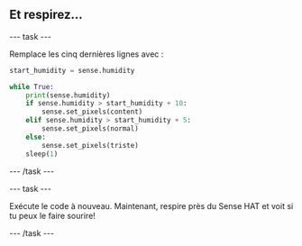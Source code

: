 ## Et respirez...

\--- task \---

Remplace les cinq dernières lignes avec :

```python
start_humidity = sense.humidity

while True:
    print(sense.humidity)
    if sense.humidity > start_humidity + 10:
        sense.set_pixels(content)
    elif sense.humidity > start_humidity + 5:
        sense.set_pixels(normal)
    else:
        sense.set_pixels(triste)
    sleep(1)
```

\--- /task \---

\--- task \---

Exécute le code à nouveau. Maintenant, respire près du Sense HAT et voit si tu peux le faire sourire!

\--- /task \---